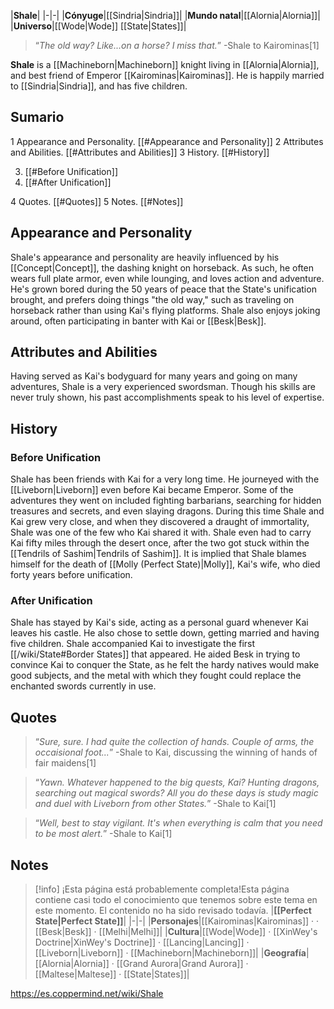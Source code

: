 |**Shale**|
|-|-|
|**Cónyuge**|[[Sindria\|Sindria]]|
|**Mundo natal**|[[Alornia\|Alornia]]|
|**Universo**|[[Wode\|Wode]] [[State\|States]]|

>“*The old way? Like...on a horse? I miss that.*”
\-Shale to Kairominas[1]


**Shale** is a [[Machineborn\|Machineborn]] knight living in [[Alornia\|Alornia]], and best friend of Emperor [[Kairominas\|Kairominas]]. He is happily married to [[Sindria\|Sindria]], and has five children.

## Sumario

1 Appearance and Personality. [[#Appearance and Personality]] 
2 Attributes and Abilities. [[#Attributes and Abilities]] 
3 History. [[#History]] 

3. [[#Before Unification]] 
3. [[#After Unification]] 


4 Quotes. [[#Quotes]] 
5 Notes. [[#Notes]] 


## Appearance and Personality
Shale's appearance and personality are heavily influenced by his [[Concept\|Concept]], the dashing knight on horseback. As such, he often wears full plate armor, even while lounging, and loves action and adventure. He's grown bored during the 50 years of peace that the State's unification brought, and prefers doing things "the old way," such as traveling on horseback rather than using Kai's flying platforms. Shale also enjoys joking around, often participating in banter with Kai or [[Besk\|Besk]].

## Attributes and Abilities
Having served as Kai's bodyguard for many years and going on many adventures, Shale is a very experienced swordsman. Though his skills are never truly shown, his past accomplishments speak to his level of expertise.

## History
### Before Unification
Shale has been friends with Kai for a very long time. He journeyed with the [[Liveborn\|Liveborn]] even before Kai became Emperor. Some of the adventures they went on included fighting barbarians, searching for hidden treasures and secrets, and even slaying dragons. During this time Shale and Kai grew very close, and when they discovered a draught of immortality, Shale was one of the few who Kai shared it with. Shale even had to carry Kai fifty miles through the desert once, after the two got stuck within the [[Tendrils of Sashim\|Tendrils of Sashim]]. It is implied that Shale blames himself for the death of [[Molly (Perfect State)\|Molly]], Kai's wife, who died forty years before unification.

### After Unification
Shale has stayed by Kai's side, acting as a personal guard whenever Kai leaves his castle. He also chose to settle down, getting married and having five children. Shale accompanied Kai to investigate the first [[/wiki/State#Border States]] that appeared. He aided Besk in trying to convince Kai to conquer the State, as he felt the hardy natives would make good subjects, and the metal with which they fought could replace the enchanted swords currently in use.

## Quotes
>“*Sure, sure. I had quite the collection of hands. Couple of arms, the occaisional foot...*”
\-Shale to Kai, discussing the winning of hands of fair maidens[1]


>“*Yawn. Whatever happened to the big quests, Kai? Hunting dragons, searching out magical swords? All you do these days is study magic and duel with Liveborn from other States.*”
\-Shale to Kai[1]


>“*Well, best to stay vigilant. It's when everything is calm that you need to be most alert.*”
\-Shale to Kai[1]


## Notes

> [!info] ¡Esta página está probablemente completa!Esta página contiene casi todo el conocimiento que tenemos sobre este tema en este momento.
El contenido no ha sido revisado todavía.
|**[[Perfect State\|Perfect State]]**|
|-|-|
|**Personajes**|[[Kairominas\|Kairominas]] ·  · [[Besk\|Besk]] · [[Melhi\|Melhi]]|
|**Cultura**|[[Wode\|Wode]] · [[XinWey's Doctrine\|XinWey's Doctrine]] · [[Lancing\|Lancing]] · [[Liveborn\|Liveborn]] · [[Machineborn\|Machineborn]]|
|**Geografía**|[[Alornia\|Alornia]] · [[Grand Aurora\|Grand Aurora]] · [[Maltese\|Maltese]] · [[State\|States]]|



https://es.coppermind.net/wiki/Shale